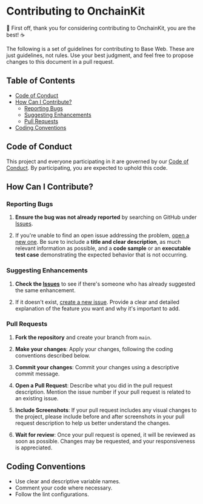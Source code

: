 # Contributing to OnchainKit

🎉 First off, thank you for considering contributing to OnchainKit, you are the best! ☕️

The following is a set of guidelines for contributing to Base Web. These are just guidelines, not rules. Use your best judgment, and feel free to propose changes to this document in a pull request.

## Table of Contents

- [Code of Conduct](#code-of-conduct)
- [How Can I Contribute?](#how-can-i-contribute)
  - [Reporting Bugs](#reporting-bugs)
  - [Suggesting Enhancements](#suggesting-enhancements)
  - [Pull Requests](#pull-requests)
- [Coding Conventions](#coding-conventions)

## Code of Conduct

This project and everyone participating in it are governed by our [Code of Conduct](CODE_OF_CONDUCT.md). By participating, you are expected to uphold this code.

## How Can I Contribute?

### Reporting Bugs

1. **Ensure the bug was not already reported** by searching on GitHub under [Issues](https://github.com/coinbase/onchainkit/issues).

2. If you're unable to find an open issue addressing the problem, [open a new one](https://github.com/coinbase/onchainkit/issues/new). Be sure to include a **title and clear description**, as much relevant information as possible, and a **code sample** or an **executable test case** demonstrating the expected behavior that is not occurring.

### Suggesting Enhancements

1. **Check the [Issues](https://github.com/coinbase/onchainkit/issues)** to see if there's someone who has already suggested the same enhancement.

2. If it doesn't exist, [create a new issue](https://github.com/coinbase/onchainkit/issues/new). Provide a clear and detailed explanation of the feature you want and why it's important to add.

### Pull Requests

1. **Fork the repository** and create your branch from `main`.

2. **Make your changes**: Apply your changes, following the coding conventions described below.

3. **Commit your changes**: Commit your changes using a descriptive commit message.

4. **Open a Pull Request**: Describe what you did in the pull request description. Mention the issue number if your pull request is related to an existing issue.

5. **Include Screenshots**: If your pull request includes any visual changes to the project, please include before and after screenshots in your pull request description to help us better understand the changes.

6. **Wait for review**: Once your pull request is opened, it will be reviewed as soon as possible. Changes may be requested, and your responsiveness is appreciated.

## Coding Conventions

- Use clear and descriptive variable names.
- Comment your code where necessary.
- Follow the lint configurations.
